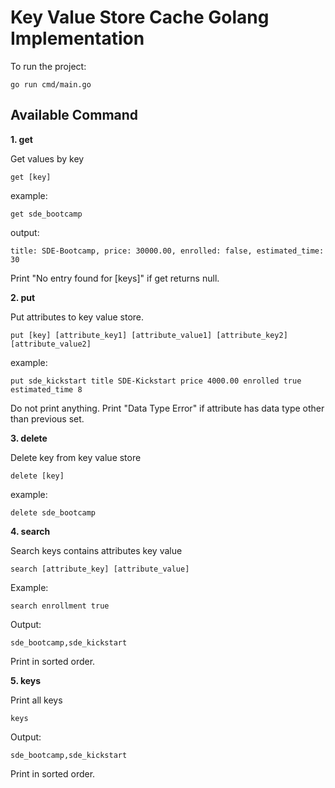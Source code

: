 # Key Value Store Cache Golang Implementation

To run the project:

```shell
go run cmd/main.go
```

## Available Command

**1. get**<br/>

Get values by key

```shell
get [key]
```

example:

```shell
get sde_bootcamp
```

output:

```shell
title: SDE-Bootcamp, price: 30000.00, enrolled: false, estimated_time: 30
```

Print "No entry found for [keys]" if get returns null.

**2. put**<br/>

Put attributes to key value store.

```shell
put [key] [attribute_key1] [attribute_value1] [attribute_key2] [attribute_value2]
```

example:

```shell
put sde_kickstart title SDE-Kickstart price 4000.00 enrolled true estimated_time 8
```

Do not print anything. Print "Data Type Error" if attribute has data type other than previous set.

**3. delete**<br/>

Delete key from key value store

```shell
delete [key]
```

example:

```shell
delete sde_bootcamp
```

**4. search**<br/>

Search keys contains attributes key value

```shell
search [attribute_key] [attribute_value]
```

Example:

```shell
search enrollment true
```

Output:

```shell
sde_bootcamp,sde_kickstart
```

Print in sorted order.

**5. keys**<br/>

Print all keys

```shell
keys
```

Output:

```shell
sde_bootcamp,sde_kickstart
```

Print in sorted order.
